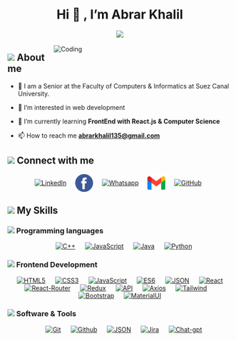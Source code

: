 
<h1 align='center'>Hi 👋 , I’m Abrar Khalil</h1> 

<p align="center">
  <img src="https://readme-typing-svg.demolab.com/?lines=I+am+a+Computer+Scinece+student;Web+Develober;Comptative+programming;Software+Engineering;&font=Fira%20Code&center=true&size=30&width=600&height=150&duration=4000&pause=1000">
</p>
<img align="right" alt="Coding" width="400" src="https://i.pinimg.com/originals/e8/f4/53/e8f453469a3ec97ecd354df465d73913.gif">

## <img src = "https://i.pinimg.com/originals/3f/7e/4e/3f7e4eff7c96e9fe4b8b4b1ff3f7bdb5.gif" width = 6.5%> About me
- 🔭 I am a Senior at the Faculty of Computers & Informatics at Suez Canal University.
  
- 👀 I’m interested in web development
  
- 🌱 I’m currently learning **FrontEnd with React.js & Computer Science**
  
- 📫 How to reach me **abrarkhalil135@gmail.com**


## <img src="https://github.com/7oSkaaa/7oSkaaa/blob/main/Images/Connect-with-me.gif?raw=true" width="10%"> Connect with me
<p align="center">
  <a href='https://www.linkedin.com/in/abrarkhalil26/' target='_blank'><img  height="40" width="40" align="center" src='https://static-00.iconduck.com/assets.00/linkedin-icon-1024x1024-net2o24e.png' alt='LinkedIn'/></a>&nbsp;&nbsp;&nbsp;&nbsp;
  <a href='https://www.facebook.com/basma.star.789/' target='_blank'><img  height="40" width="40" align="center" src='https://github.com/AbrarKhalil26/AbrarKhalil26/blob/main/images/facebook.png' alt='Facebook'/></a>&nbsp;&nbsp;&nbsp;&nbsp;
  <a href='' target='_blank'><img  height="40" width="40" align="center" src='https://upload.wikimedia.org/wikipedia/commons/thumb/6/6b/WhatsApp.svg/767px-WhatsApp.svg.png' alt='Whatsapp'/></a>&nbsp;&nbsp;&nbsp;&nbsp;
  <a href='mailto:abrarkhalil135@gmail.com' target='_blank'><img  height="40" width="40" align="center" src='https://github.com/AbrarKhalil26/AbrarKhalil26/blob/main/images/gmail.png' alt='Gmail'/></a>&nbsp;&nbsp;&nbsp;&nbsp;
    <a href='https://github.com/AbrarKhalil26' target='_blank'><img  height="40" width="40" align="center" src='https://static-00.iconduck.com/assets.00/github-icon-2048x1988-jzvzcf2t.png' alt='GitHub'/></a>&nbsp;&nbsp;
</p>

## <img src="https://media2.giphy.com/media/QssGEmpkyEOhBCb7e1/giphy.gif?cid=ecf05e47a0n3gi1bfqntqmob8g9aid1oyj2wr3ds3mg700bl&rid=giphy.gif" width ="3%"> My Skills
### <img src = "https://github.com/7oSkaaa/7oSkaaa/blob/main/Images/Programming_Languages.gif?raw=true" width=5%> Programming languages
<p align="center"> 
  &emsp;
  <a href="#"> <img width="60" alt="C++" src="https://techstack-generator.vercel.app/cpp-icon.svg"></a> 
  &emsp;
  <a href="#"> <img width="70" alt="JavaScript" src="https://techstack-generator.vercel.app/js-icon.svg"></a>
  &emsp;
  <a href="#"> <img width="60" alt="Java" src="https://techstack-generator.vercel.app/java-icon.svg"></a>
  &emsp;
  <a href="#"> <img width="60" alt="Python" src="https://techstack-generator.vercel.app/python-icon.svg"></a>
</p>

### <img src = "https://github.com/7oSkaaa/7oSkaaa/blob/main/Images/Front_End.gif?raw=true" width=5%>  Frontend Development
<p align="center"> 
  &emsp;
  <a href="#"> <img width="60" alt="HTML5" src="https://github.com/AbrarKhalil26/AbrarKhalil26/assets/102384647/2744d95d-a6f2-4e51-ae58-8a2c8264447b"></a>
  &emsp;
  <a href="#"> <img width="60" alt="CSS3" src="https://github.com/AbrarKhalil26/AbrarKhalil26/assets/102384647/d44cf943-b132-4502-88ff-64e93d08f8e5"></a>
  &emsp;
  <a href="#"> <img width="70" alt="JavaScript" src="https://techstack-generator.vercel.app/js-icon.svg"></a>
  &emsp;
  <a href="#"> <img width="60" alt="ES6" src="https://ih1.redbubble.net/image.438907151.6117/st,small,507x507-pad,600x600,f8f8f8.u1.jpg"></a>
  &emsp;
  <a href="#"> <img width="60" alt="JSON" src="https://github.com/AbrarKhalil26/AbrarKhalil26/assets/102384647/2a4c60e1-4fc0-4962-9349-fdb241ab06af"></a>
  &emsp;
  <a href="#"> <img width="60" alt="React" src="https://techstack-generator.vercel.app/react-icon.svg"></a> 
  &emsp;
  <a href="#"> <img width="60" alt="React-Router" src="https://miro.medium.com/v2/resize:fit:512/1*0FyDA9f-ncxV0eK7OqtR9A.png"></a> 
  &emsp;
  <a href="#"> <img width="60" alt="Redux" src="https://techstack-generator.vercel.app/redux-icon.svg"></a>
  &emsp;
  <a href="#"> <img width="60" alt="API" src="https://github.com/AbrarKhalil26/AbrarKhalil26/assets/102384647/378440fb-3f51-4a4d-83be-050c215352db"></a>
  &emsp;
  <a href="#"> <img width="60" alt="Axios" src="https://github.com/AbrarKhalil26/AbrarKhalil26/assets/102384647/bd9f57fd-ad57-41a1-bbd2-08f928adb168"></a>
  &emsp;
  <a href="#"> <img width="60" alt="Tailwind" src="https://skillicons.dev/icons?i=tailwind"></a>
  &emsp;
  <a href="#"> <img width="60" alt="Bootstrap" src="https://github.com/AbrarKhalil26/AbrarKhalil26/assets/102384647/08fb9595-7cba-4ecc-af2a-0596f0d38542"></a>
  &emsp;
  <a href="#"> <img width="60" alt="MaterialUI" src="https://cdn.jsdelivr.net/gh/devicons/devicon/icons/materialui/materialui-original.svg"></a>
</p>

 ### <img src = "https://github.com/7oSkaaa/7oSkaaa/blob/main/Images/Software_Tools.gif?raw=true" width=5%>  Software & Tools
 <p align="center"> 
  &emsp;
  <a href="#"> <img width="60" alt="Git" src="https://user-images.githubusercontent.com/25181517/192108372-f71d70ac-7ae6-4c0d-8395-51d8870c2ef0.png"></a>
  &emsp;
  <a href="#"> <img width="60" alt="Github" src="https://techstack-generator.vercel.app/github-icon.svg"></a>
  &emsp;
  <a href="#"> <img width="60" alt="JSON" src="https://github.com/AbrarKhalil26/AbrarKhalil26/assets/102384647/2a4c60e1-4fc0-4962-9349-fdb241ab06af"></a>
  &emsp;
  <a href="#"> <img width="60" alt="Jira" src="https://github.com/AbrarKhalil26/AbrarKhalil26/assets/102384647/08b53dd1-3eee-45ee-8b21-53d844578d98"></a>
  &emsp;
  <a href="#"> <img width="60" alt="Chat-gpt" src="https://github.com/AbrarKhalil26/AbrarKhalil26/assets/102384647/e3c93e79-3d06-4c3f-bace-90dca31befdd"></a>
 </p>
